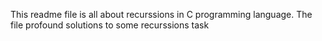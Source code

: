 This readme file is all about recurssions in C programming language.
The file profound solutions to some recurssions task
